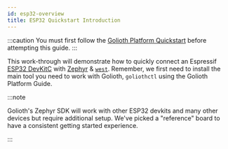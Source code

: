 ```yaml
---
id: esp32-overview
title: ESP32 Quickstart Introduction
---
```


:::caution
You must first follow the [Golioth Platform Quickstart](/docs/platform/getting-started/platform-overview) before attempting this guide.
:::

This work-through will demonstrate how to quickly connect an Espressif [ESP32 DevKitC](https://docs.espressif.com/projects/esp-idf/en/latest/esp32/hw-reference/esp32/get-started-devkitc.html) with [Zephyr](https://www.zephyrproject.org) & [`west`](https://docs.zephyrproject.org/latest/guides/west/index.html). Remember, we first need to install the main tool you need to work with Golioth, `goliothctl` using the Golioth Platform Guide. 

:::note

Golioth's Zephyr SDK will work with other ESP32 devkits and many other devices but require additional setup. We've picked a "reference" board to have a consistent getting started experience.

:::
